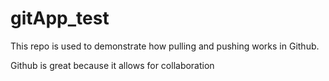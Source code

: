 # gitApp_test
This repo is used to demonstrate how pulling and pushing works in Github.

Github is great because it allows for collaboration
